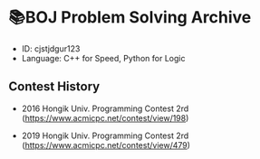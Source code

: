# 📚BOJ Problem Solving Archive

- ID: cjstjdgur123
- Language: C++ for Speed, Python for Logic

## Contest History
- 2016 Hongik Univ. Programming Contest 2rd
 (https://www.acmicpc.net/contest/view/198)
 
- 2019 Hongik Univ. Programming Contest 2rd
 (https://www.acmicpc.net/contest/view/479)
